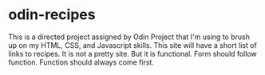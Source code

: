 # odin-recipes

This is a directed project assigned by Odin Project that I'm using to brush up on my HTML, CSS, and Javascript skills.
This site will have a short list of links to recipes.
It is not a pretty site. But it is functional. Form should follow function. Function should always come first.
